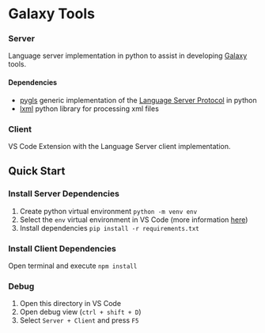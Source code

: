 # Galaxy Tools

### Server
Language server implementation in python to assist in developing [Galaxy](https://galaxyproject.org/) tools.

#### Dependencies
* [pygls](https://github.com/openlawlibrary/pygls) generic implementation of the [Language Server Protocol](https://microsoft.github.io/language-server-protocol/specification) in python
* [lxml](https://lxml.de/index.html) python library for processing xml files


### Client
VS Code Extension with the Language Server client implementation.


## Quick Start
### Install Server Dependencies

1. Create python virtual environment `python -m venv env`
1. Select the `env` virtual environment in VS Code (more information [here](https://code.visualstudio.com/docs/python/environments))
1. Install dependencies `pip install -r requirements.txt`


### Install Client Dependencies

Open terminal and execute `npm install`

### Debug

1. Open this directory in VS Code
1. Open debug view (`ctrl + shift + D`)
1. Select `Server + Client` and press `F5`
